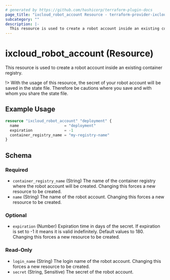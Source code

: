 ```yaml
---
# generated by https://github.com/hashicorp/terraform-plugin-docs
page_title: "ixcloud_robot_account Resource - terraform-provider-ixcloud"
subcategory: ""
description: |-
  This resource is used to create a robot account inside an existing container registry.
---
```


# ixcloud_robot_account (Resource)

This resource is used to create a robot account inside an existing container registry.

!> With the usage of this resource, the secret of your robot account will be saved in the state file.
Therefore be cautions where you save and with whom you share the state file.

## Example Usage

```terraform
resource "ixcloud_robot_account" "deployment" {
  name                    = "deployment"
  expiration              = -1
  container_registry_name = "my-registry-name"
}
```

<!-- schema generated by tfplugindocs -->
## Schema

### Required

- `container_registry_name` (String) The name of the container registry where the robot account will be created. Changing this forces a new resource to be created.
- `name` (String) The name of the robot account. Changing this forces a new resource to be created.

### Optional

- `expiration` (Number) Expiration time in days of the secret. If expiration is set to -1 it means it is valid indefinitely. Default values to 180. Changing this forces a new resource to be created.

### Read-Only

- `login_name` (String) The login name of the robot account. Changing this forces a new resource to be created.
- `secret` (String, Sensitive) The secret of the robot account.